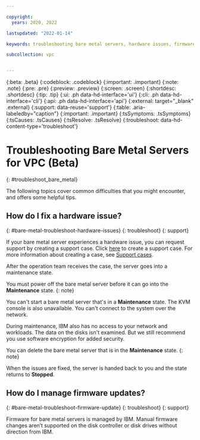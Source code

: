 ```yaml
---

copyright:
  years: 2020, 2022

lastupdated: "2022-01-14"

keywords: troubleshooting bare metal servers, hardware issues, firmware

subcollection: vpc


---
```


{:beta: .beta}
{:codeblock: .codeblock}
{:important: .important}
{:note: .note}
{:pre: .pre}
{:preview: .preview}
{:screen: .screen}
{:shortdesc: .shortdesc}
{:tip: .tip}
{:ui: .ph data-hd-interface='ui'}
{:cli: .ph data-hd-interface='cli'}
{:api: .ph data-hd-interface='api'}
{:external: target="_blank" .external}
{:support: data-reuse='support'}
{:table: .aria-labeledby="caption"}
{:important: .important}
{:tsSymptoms: .tsSymptoms}
{:tsCauses: .tsCauses}
{:tsResolve: .tsResolve}
{:troubleshoot: data-hd-content-type='troubleshoot'}

# Troubleshooting Bare Metal Servers for VPC (Beta)
{: #troubleshoot_bare_metal}

The following topics cover common difficulties that you might encounter, and offers some helpful tips.

## How do I fix a hardware issue?
{: #bare-metal-troubleshoot-hardware-issues}
{: troubleshoot}
{: support} 

If your bare metal server experiences a hardware issue, you can request support by creating a support case. Click [here](https://cloud.ibm.com/unifiedsupport/cases/add%C2%A0) to create a support case. For more information about creating a case, see [Support cases](/docs/vpc?topic=vpc-getting-help#support-tickets).

After the operation team receives the case, the server goes into a maintenance state.

You must power off the bare metal server before it can go into the **Maintenance** state.
{: note}

You can't start a bare metal server that's in a **Maintenance** state. The KVM console is also unavailable. You can't connect to the system over the network.

During maintenance, IBM also has no access to your network and workloads. The data on the disks isn't examined. But we still recommend you use software encryption for added security.

You can delete the bare metal server that is in the **Maintenance** state.
{: note}

When the issues are fixed, the server is handed back to you and the state returns to **Stopped**.

## How do I manage firmware updates?
{: #bare-metal-troubleshoot-firmware-update}
{: troubleshoot}
{: support} 

Firmware for bare metal servers is managed by IBM. Manual firmware changes aren’t supported on the disk controller or disk drives without direction from IBM.
